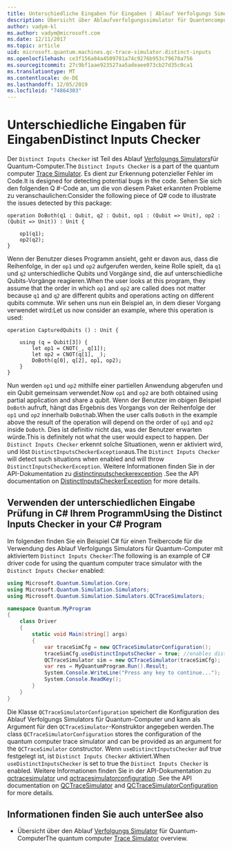 ```yaml
---
title: Unterschiedliche Eingaben für Eingaben | Ablauf Verfolgungs Simulator für Quantum-Computer | Microsoft-Dokumentation
description: Übersicht über Ablaufverfolgungssimulator für Quantencomputer
author: vadym-kl
ms.author: vadym@microsoft.com
ms.date: 12/11/2017
ms.topic: article
uid: microsoft.quantum.machines.qc-trace-simulator.distinct-inputs
ms.openlocfilehash: ce3f156a84a4509781a74c9276b953c79670a756
ms.sourcegitcommit: 27c9bf1aae923527aa5adeaee073cb27d35c0ca1
ms.translationtype: MT
ms.contentlocale: de-DE
ms.lasthandoff: 12/05/2019
ms.locfileid: "74864303"
---
```

# <a name="distinct-inputs-checker"></a><span data-ttu-id="55c47-103">Unterschiedliche Eingaben für Eingaben</span><span class="sxs-lookup"><span data-stu-id="55c47-103">Distinct Inputs Checker</span></span>

<span data-ttu-id="55c47-104">Der `Distinct Inputs Checker` ist Teil des Ablauf [Verfolgungs Simulators](xref:microsoft.quantum.machines.qc-trace-simulator.intro)für Quantum-Computer.</span><span class="sxs-lookup"><span data-stu-id="55c47-104">The `Distinct Inputs Checker` is a part of the quantum computer [Trace Simulator](xref:microsoft.quantum.machines.qc-trace-simulator.intro).</span></span> <span data-ttu-id="55c47-105">Es dient zur Erkennung potenzieller Fehler im Code.</span><span class="sxs-lookup"><span data-stu-id="55c47-105">It is designed for detecting potential bugs in the code.</span></span> <span data-ttu-id="55c47-106">Sehen Sie sich den folgenden Q #-Code an, um die von diesem Paket erkannten Probleme zu veranschaulichen:</span><span class="sxs-lookup"><span data-stu-id="55c47-106">Consider the following piece of Q# code to illustrate the issues detected by this package:</span></span>

```qsharp
operation DoBoth(q1 : Qubit, q2 : Qubit, op1 : (Qubit => Unit), op2 : (Qubit => Unit)) : Unit {

    op1(q1);
    op2(q2);
}
```

<span data-ttu-id="55c47-107">Wenn der Benutzer dieses Programm ansieht, geht er davon aus, dass die Reihenfolge, in der `op1` und `op2` aufgerufen werden, keine Rolle spielt, da `q1` und `q2` unterschiedliche Qubits und Vorgänge sind, die auf unterschiedliche Qubits-Vorgänge reagieren.</span><span class="sxs-lookup"><span data-stu-id="55c47-107">When the user looks at this program, they assume that the order in which `op1` and `op2` are called does not matter because `q1` and `q2` are different qubits and operations acting on different qubits commute.</span></span> <span data-ttu-id="55c47-108">Wir sehen uns nun ein Beispiel an, in dem dieser Vorgang verwendet wird:</span><span class="sxs-lookup"><span data-stu-id="55c47-108">Let us now consider an example, where this operation is used:</span></span>

```qsharp
operation CapturedQubits () : Unit {

    using (q = Qubit[3]) {
        let op1 = CNOT(_, q[1]);
        let op2 = CNOT(q[1], _);
        DoBoth(q[0], q[2], op1, op2);
    }
}
```

<span data-ttu-id="55c47-109">Nun werden `op1` und `op2` mithilfe einer partiellen Anwendung abgerufen und ein Qubit gemeinsam verwendet.</span><span class="sxs-lookup"><span data-stu-id="55c47-109">Now `op1` and `op2` are both obtained using partial application and share a qubit.</span></span> <span data-ttu-id="55c47-110">Wenn der Benutzer im obigen Beispiel `DoBoth` aufruft, hängt das Ergebnis des Vorgangs von der Reihenfolge der `op1` und `op2` innerhalb `DoBoth`ab.</span><span class="sxs-lookup"><span data-stu-id="55c47-110">When the user calls `DoBoth` in the example above the result of the operation will depend on the order of `op1` and `op2` inside `DoBoth`.</span></span> <span data-ttu-id="55c47-111">Dies ist definitiv nicht das, was der Benutzer erwarten würde.</span><span class="sxs-lookup"><span data-stu-id="55c47-111">This is definitely not what the user would expect to happen.</span></span> <span data-ttu-id="55c47-112">Der `Distinct Inputs Checker` erkennt solche Situationen, wenn er aktiviert wird, und löst `DistinctInputsCheckerException`aus.</span><span class="sxs-lookup"><span data-stu-id="55c47-112">The `Distinct Inputs Checker` will detect such situations when enabled and will throw `DistinctInputsCheckerException`.</span></span> <span data-ttu-id="55c47-113">Weitere Informationen finden Sie in der API-Dokumentation zu [distinctinputscheckerexception](https://docs.microsoft.com/dotnet/api/Microsoft.Quantum.Simulation.Simulators.QCTraceSimulators.DistinctInputsCheckerException) .</span><span class="sxs-lookup"><span data-stu-id="55c47-113">See the API documentation on [DistinctInputsCheckerException](https://docs.microsoft.com/dotnet/api/Microsoft.Quantum.Simulation.Simulators.QCTraceSimulators.DistinctInputsCheckerException) for more details.</span></span>

## <a name="using-the-distinct-inputs-checker-in-your-c-program"></a><span data-ttu-id="55c47-114">Verwenden der unterschiedlichen Eingabe Prüfung in C# Ihrem Programm</span><span class="sxs-lookup"><span data-stu-id="55c47-114">Using the Distinct Inputs Checker in your C# Program</span></span>

<span data-ttu-id="55c47-115">Im folgenden finden Sie ein Beispiel C# für einen Treibercode für die Verwendung des Ablauf Verfolgungs Simulators für Quantum-Computer mit aktiviertem `Distinct Inputs Checker`:</span><span class="sxs-lookup"><span data-stu-id="55c47-115">The following is an example of C# driver code for using the quantum computer trace simulator with the `Distinct Inputs Checker` enabled:</span></span>

```csharp
using Microsoft.Quantum.Simulation.Core;
using Microsoft.Quantum.Simulation.Simulators;
using Microsoft.Quantum.Simulation.Simulators.QCTraceSimulators;

namespace Quantum.MyProgram
{
    class Driver
    {
        static void Main(string[] args)
        {
            var traceSimCfg = new QCTraceSimulatorConfiguration();
            traceSimCfg.useDistinctInputsChecker = true; //enables distinct inputs checker
            QCTraceSimulator sim = new QCTraceSimulator(traceSimCfg);
            var res = MyQuantumProgram.Run().Result;
            System.Console.WriteLine("Press any key to continue...");
            System.Console.ReadKey();
        }
    }
}
```

<span data-ttu-id="55c47-116">Die Klasse `QCTraceSimulatorConfiguration` speichert die Konfiguration des Ablauf Verfolgungs Simulators für Quantum-Computer und kann als Argument für den `QCTraceSimulator`-Konstruktor angegeben werden.</span><span class="sxs-lookup"><span data-stu-id="55c47-116">The class `QCTraceSimulatorConfiguration` stores the configuration of the quantum computer trace simulator and can be provided as an argument for the `QCTraceSimulator` constructor.</span></span> <span data-ttu-id="55c47-117">Wenn `useDistinctInputsChecker` auf true festgelegt ist, ist `Distinct Inputs Checker` aktiviert.</span><span class="sxs-lookup"><span data-stu-id="55c47-117">When `useDistinctInputsChecker` is set to true the `Distinct Inputs Checker` is enabled.</span></span> <span data-ttu-id="55c47-118">Weitere Informationen finden Sie in der API-Dokumentation zu [qctracesimulator](https://docs.microsoft.com/dotnet/api/Microsoft.Quantum.Simulation.Simulators.QCTraceSimulators.QCTraceSimulator) und [qctracesimulatorconfiguration](https://docs.microsoft.com/dotnet/api/Microsoft.Quantum.Simulation.Simulators.QCTraceSimulators.QCTraceSimulatorConfiguration?) .</span><span class="sxs-lookup"><span data-stu-id="55c47-118">See the API documentation on [QCTraceSimulator](https://docs.microsoft.com/dotnet/api/Microsoft.Quantum.Simulation.Simulators.QCTraceSimulators.QCTraceSimulator) and [QCTraceSimulatorConfiguration](https://docs.microsoft.com/dotnet/api/Microsoft.Quantum.Simulation.Simulators.QCTraceSimulators.QCTraceSimulatorConfiguration?) for more details.</span></span>

## <a name="see-also"></a><span data-ttu-id="55c47-119">Informationen finden Sie auch unter</span><span class="sxs-lookup"><span data-stu-id="55c47-119">See also</span></span>

- <span data-ttu-id="55c47-120">Übersicht über den Ablauf [Verfolgungs Simulator](xref:microsoft.quantum.machines.qc-trace-simulator.intro) für Quantum-Computer</span><span class="sxs-lookup"><span data-stu-id="55c47-120">The quantum computer [Trace Simulator](xref:microsoft.quantum.machines.qc-trace-simulator.intro) overview.</span></span>
